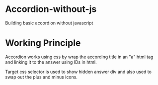 # Accordion-without-js
Building basic accordion without javascript


# Working Principle

Accordion works using css by wrap the according title in an "a" html tag and linking it to the answer using IDs in html.

Target css selector is used to show hidden answer div and also used to swap out the plus and minus icons.

